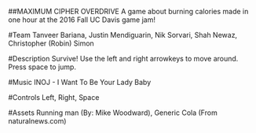 ##MAXIMUM CIPHER OVERDRIVE
A game about burning calories made in one hour at the 2016 Fall UC Davis game jam!

#Team
Tanveer Bariana, Justin Mendiguarin, Nik Sorvari, Shah Newaz, Christopher (Robin) Simon

#Description
Survive! Use the left and right arrowkeys to move around. Press space to jump.

#Music
INOJ - I Want To Be Your Lady Baby

#Controls
Left, Right, Space

#Assets
Running man (By: Mike Woodward), Generic Cola (From naturalnews.com)
